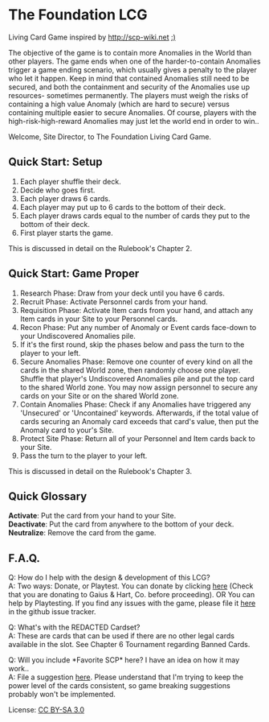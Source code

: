 The Foundation LCG
=======

Living Card Game inspired by http://scp-wiki.net [:)](http://gaiussensei.github.io/The-Foundation-LCG)  

The objective of the game is to contain more Anomalies in the World than other players. The game ends when one of the harder-to-contain Anomalies trigger a game ending scenario, which usually gives a penalty to the player who let it happen. Keep in mind that contained Anomalies still need to be secured, and both the containment and security of the Anomalies use up resources- sometimes permanently. The players must weigh the risks of containing a high value Anomaly (which are hard to secure) versus containing multiple easier to secure Anomalies. Of course, players with the high-risk-high-reward Anomalies may just let the world end in order to win..

Welcome, Site Director, to The Foundation Living Card Game.

Quick Start: Setup
---
1. Each player shuffle their deck.
2. Decide who goes first.
3. Each player draws 6 cards. 
4. Each player may put up to 6 cards to the bottom of their deck.
5. Each player draws cards equal to the number of cards they put to the bottom of their deck.
6. First player starts the game.

This is discussed in detail on the Rulebook's Chapter 2.

Quick Start: Game Proper
---
1. Research Phase: Draw from your deck until you have 6 cards.  
2. Recruit Phase: Activate Personnel cards from your hand.  
3. Requisition Phase: Activate Item cards from your hand, and attach any Item cards in your Site to your Personnel cards.   
4. Recon Phase: Put any number of Anomaly or Event cards face-down to your Undiscovered Anomalies pile.  
5. If it's the first round, skip the phases below and pass the turn to the player to your left.  
6. Secure Anomalies Phase: Remove one counter of every kind on all the cards in the shared World zone, then randomly choose one player. Shuffle that player's Undiscovered Anomalies pile and put the top card to the shared World zone. You may now assign personnel to secure any cards on your Site or on the shared World zone.    
7. Contain Anomalies Phase: Check if any Anomalies have triggered any 'Unsecured' or 'Uncontained' keywords. Afterwards, if the total value of cards securing an Anomaly card exceeds that card's value, then put the Anomaly card to your's Site.  
8. Protect Site Phase: Return all of your Personnel and Item cards back to your Site.  
9. Pass the turn to the player to your left.  

This is discussed in detail on the Rulebook's Chapter 3.

Quick Glossary
---
**Activate**: Put the card from your hand to your Site.  
**Deactivate**: Put the card from anywhere to the bottom of your deck.  
**Neutralize**: Remove the card from the game. 
 
F.A.Q.
---
Q: How do I help with the design & development of this LCG?  
A: Two ways: Donate, or Playtest. You can donate by clicking [here](https://www.paypal.com/cgi-bin/webscr?cmd=_s-xclick&hosted_button_id=JS4932R7F2CWL) (Check that you are donating to Gaius & Hart, Co. before proceeding). OR You can help by Playtesting. If you find any issues with the game, please file it [here](https://github.com/GaiusSensei/SCP-TCG/issues) in the github issue tracker.   

Q: What's with the REDACTED Cardset?  
A: These are cards that can be used if there are no other legal cards available in the slot. See Chapter 6 Tournament regarding Banned Cards.  

Q: Will you include \*Favorite SCP\* here? I have an idea on how it may work..  
A: File a suggestion [here](https://github.com/GaiusSensei/SCP-TCG/issues). Please understand that I'm trying to keep the power level of the cards consistent, so game breaking suggestions probably won't be implemented.  

License: [CC BY-SA 3.0](https://github.com/GaiusSensei/SCP-TCG/blob/master/LICENSE.md)